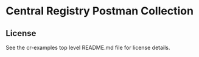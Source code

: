 # Central Registry Postman Collection

## License

See the cr-examples top level README.md file for license details.